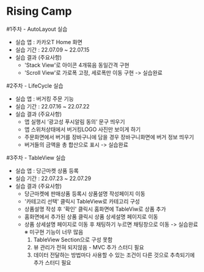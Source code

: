 # Rising Camp

#1주차 - AutoLayout 실습
  * 실습 앱 : 카카오T Home 화면
  * 실습 기간 : 22.07.09 ~ 22.07.15
  * 실습 결과 (주요사항)
    - 'Stack View'로 아이콘 4개묶음 동일간격 구현
    - 'Scroll View'로 가로폭 고정, 세로폭만 이동 구현
      -> 실습완료
      
#2주차 - LifeCycle 실습
  * 실습 앱 : 버거킹 주문 기능
  * 실습 기간 : 22.07.16 ~ 22.07.22
  * 실습 결과 (주요사항)
    - 앱 실행시 ‘광고성 푸시알림 동의’ 문구 띄우기
    - 앱 스위처상태에서 버거킹LOGO 사진만 보이게 하기
    - 주문화면에서 버거를 장바구니에 담을 경우 장바구니화면에 버거 정보 띄우기
    - 버거들의 금액을 총 합산으로 표시
      -> 실습완료
      
#3주차 - TableView 실습
  * 실습 앱 : 당근마켓 상품 등록
  * 실습 기간 : 22.07.23 ~ 22.07.29
  * 실습 결과 (주요사항)
    - 당근마켓에 판매상품 등록시 상품설명 작성페이지 이동
    - '카테고리 선택' 클릭시 TableView로 카테고리 구성
    - 상품설명 작성 후 '확인' 클릭시 홈화면에 TableViw로 상품 추가
    - 홈화면에서 추가된 상품 클릭시 상품 상세설명 페이지로 이동
    - 상품 상세설명 페이지로 이동 후 채팅하기 누르면 채팅창으로 이동
      -> 실습완료
      ※ 미구현 기능이 너무 많음
      1. TableView Section으로 구성 못함
      2. 뷰 관리가 전혀 되지않음 - MVC 추가 스터디 필요
      3. 데이터 전달하는 방법마다 사용할 수 있는 조건이 다른 것으로 추측되기에 추가 스터디 필요
